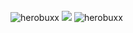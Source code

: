 <br>
<img src="https://github-readme-stats.vercel.app/api?username=herobuxx&show_icons=true&count_private=true&title_color=333&icon_color=333" alt="herobuxx"/>
<img src="https://github-readme-stats.vercel.app/api/top-langs/?layout=compact&username=herobuxx" />
<img src="https://komarev.com/ghpvc/?username=herobuxx&style=flat-square" alt="herobuxx" /><br>
<br>

